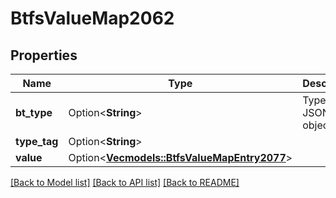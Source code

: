 # BtfsValueMap2062

## Properties

Name | Type | Description | Notes
------------ | ------------- | ------------- | -------------
**bt_type** | Option<**String**> | Type of JSON object. | [optional]
**type_tag** | Option<**String**> |  | [optional]
**value** | Option<[**Vec<models::BtfsValueMapEntry2077>**](BTFSValueMapEntry-2077.md)> |  | [optional]

[[Back to Model list]](../README.md#documentation-for-models) [[Back to API list]](../README.md#documentation-for-api-endpoints) [[Back to README]](../README.md)


